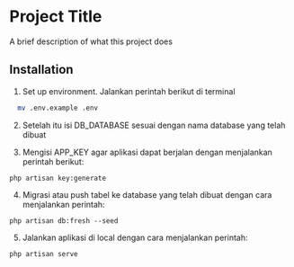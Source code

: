 
# Project Title

A brief description of what this project does


## Installation

1. Set up environment. Jalankan perintah berikut di terminal
```bash
  mv .env.example .env
```

2. Setelah itu isi DB_DATABASE sesuai dengan nama database yang telah dibuat

3. Mengisi APP_KEY agar aplikasi dapat berjalan dengan menjalankan perintah berikut:
```
php artisan key:generate
```
4. Migrasi atau push tabel ke database yang telah dibuat dengan cara menjalankan perintah:
```
php artisan db:fresh --seed
```
5. Jalankan aplikasi di local dengan cara menjalankan perintah:
```
php artisan serve
```